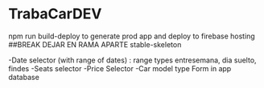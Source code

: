 # TrabaCarDEV

npm run build-deploy to generate prod app and deploy to firebase hosting
##BREAK DEJAR EN RAMA APARTE stable-skeleton

-Date selector (with range of dates) : range types entresemana, dia suelto, findes
-Seats selector
-Price Selector
-Car model type Form in app database


